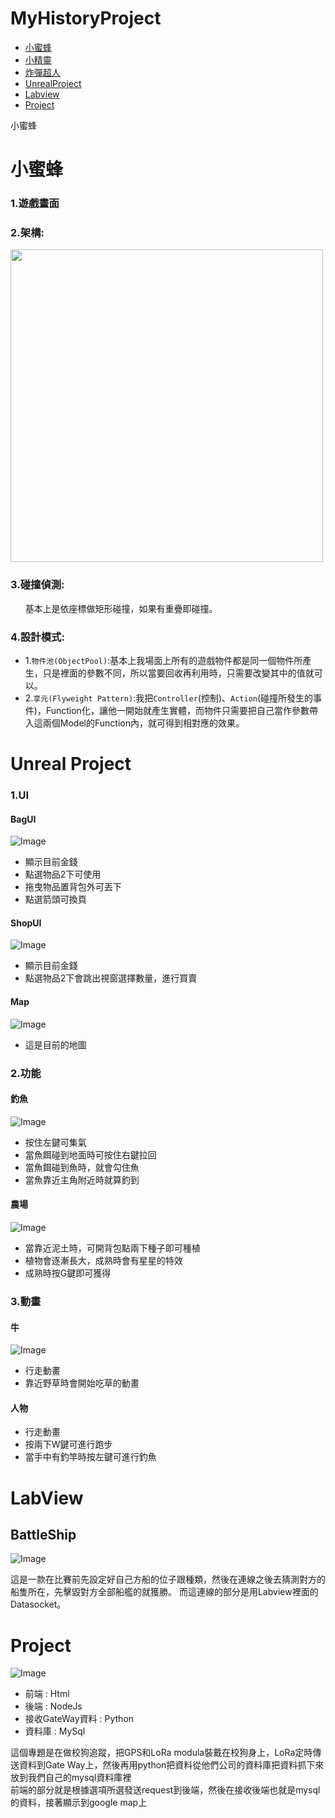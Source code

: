 # MyHistoryProject

* [小蜜蜂](#LittleBee)<br/>
* [小精靈](#Pacman)<br/>
* [炸彈超人](#Bombman)<br/>
* [UnrealProject](#UnrealProject)<br/>
* [Labview](#Labview)<br/>
* [Project](#Project)<br/>


<div id = "LittleBee">小蜜蜂</div>

小蜜蜂
===================

### 1.遊戲畫面

### 2.架構:

<img src="https://s26.postimg.org/66aoytueh/Little_Bee.png" width="500">

### 3.碰撞偵測:

&nbsp;&nbsp;&nbsp;&nbsp;&nbsp;&nbsp;基本上是依座標做矩形碰撞，如果有重疊即碰撞。

### 4.設計模式:

* 1.`物件池(ObjectPool)`:基本上我場面上所有的遊戲物件都是同一個物件所產生，只是裡面的參數不同，所以當要回收再利用時，只需要改變其中的值就可以。
* 2.`享元(Flyweight Pattern)`:我把`Controller`(控制)、`Action`(碰撞所發生的事件)，Function化，讓他一開始就產生實體，而物件只需要把自己當作參數帶入這兩個Model的Function內，就可得到相對應的效果。


	

<div id = "UnrealProject" ></div>

Unreal Project
===================


### 1.UI

#### BagUI
![Image](https://s22.postimg.org/pmlltbx35/Bag_UI.png)

* 顯示目前金錢
* 點選物品2下可使用
* 拖曳物品置背包外可丟下
* 點選箭頭可換頁

#### ShopUI
![Image](https://s28.postimg.org/gdhvh9a6l/Shop_UI.png)

* 顯示目前金錢
* 點選物品2下會跳出視窗選擇數量，進行買賣

#### Map
![Image](https://s1.postimg.org/me08oleen/Land_Scape.png)

* 這是目前的地圖

### 2.功能

#### 釣魚
![Image](https://s2.postimg.org/n1p2ylsix/Fishing.png)

* 按住左鍵可集氣
* 當魚餌碰到地面時可按住右鍵拉回
* 當魚餌碰到魚時，就會勾住魚
* 當魚靠近主角附近時就算釣到

#### 農場
![Image](https://s17.postimg.org/9kdiiqxjj/Farm.png)

* 當靠近泥土時，可開背包點兩下種子即可種植
* 植物會逐漸長大，成熟時會有星星的特效
* 成熟時按G鍵即可獲得


### 3.動畫

#### 牛
![Image](https://s13.postimg.org/g9tm56oyf/Cow.png)

* 行走動畫
* 靠近野草時會開始吃草的動畫

#### 人物

* 行走動畫
* 按兩下W鍵可進行跑步
* 當手中有釣竿時按左鍵可進行釣魚


LabView
===================

## BattleShip
![Image](https://s10.postimg.org/5a0lhj1q1/Labview.png)

這是一款在比賽前先設定好自己方船的位子跟種類，然後在連線之後去猜測對方的船隻所在，先擊毀對方全部船艦的就獲勝。
而這連線的部分是用Labview裡面的Datasocket。

Project
===================
![Image](https://s23.postimg.org/n5w1kryyj/Project.png)

* 前端 : Html
* 後端 : NodeJs
* 接收GateWay資料 : Python
* 資料庫 : MySql

這個專題是在做校狗追蹤，把GPS和LoRa modula裝戴在校狗身上，LoRa定時傳送資料到Gate Way上，然後再用python把資料從他們公司的資料庫把資料抓下來放到我們自己的mysql資料庫裡</br>
前端的部分就是根據選項所選發送request到後端，然後在接收後端也就是mysql的資料，接著顯示到google map上




